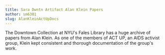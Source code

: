 ```yaml
---
title: Sara Dwntn Artifact Alan Klein Papers
author: sm6381
slug: AlanKleinActUpDocs
---
```


The Downtown Collection at NYU's Fales Library has a huge archive of papers from Alan Klein. As one of the members of ACT UP, an AIDS activist group, Klein kept consistent and thorough documentation of the group's work.
